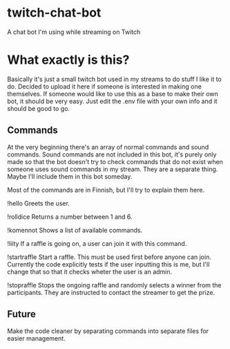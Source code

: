 # twitch-chat-bot
A chat bot I'm using while streaming on Twitch

<h1>What exactly is this?</h1>

Basically it's just a small twitch bot used in my streams to do stuff I like it to do. Decided to upload it here if someone is interested in making one themselves. If someone would like to use this as a base to make their own bot, it should be very easy. Just edit the .env file with your own info and it should be good to go.

<h2>Commands</h2>

At the very beginning there's an array of normal commands and sound commands. Sound commands are not included in this bot, it's purely only made so that the bot doesn't try to check commands that do not exist when someone uses sound commands in my stream. They are a separate thing. Maybe I'll include them in this bot someday.

Most of the commands are in Finnish, but I'll try to explain them here.

!hello
Greets the user.

!rolldice
Returns a number between 1 and 6.

!komennot
Shows a list of available commands.

!liity
If a raffle is going on, a user can join it with this command.

!startraffle
Start a raffle. This must be used first before anyone can join. Currently the code explicitly tests if the user inputting this is me, but I'll change that so that it checks wheter the user is an admin.

!stopraffle
Stops the ongoing raffle and randomly selects a winner from the participants. They are instructed to contact the streamer to get the prize.

<h2>Future</h2>
Make the code cleaner by separating commands into separate files for easier management.
